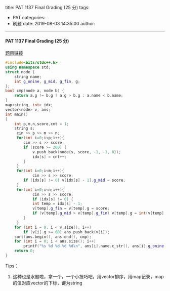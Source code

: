 title: PAT 1137 Final Grading (25 分)
tags:
  - PAT
categories:
  - 刷题
date: 2019-08-03 14:35:00
author:
---
#### PAT 1137 Final Grading (25 分)
[题目链接](https://pintia.cn/problem-sets/994805342720868352/problems/994805345401028608)  


```c++
#include<bits/stdc++.h>
using namespace std;
struct node {
    string name;
    int g_onine, g_mid, g_fin, g;
};
bool cmp(node a, node b) {
    return a.g != b.g ? a.g > b.g : a.name < b.name;
}
map<string, int> idx;
vector<node> v, ans;
int main()
{
    int p,m,n,score,cnt = 1;
    string s;
     cin >> p >> m >> n;
     for(int i=0;i<p;i++){
        cin >> s >> score;
        if (score >= 200) {
            v.push_back(node{s, score, -1, -1, 0});
            idx[s] = cnt++;
        }
     }
     for(int i=0;i<m;i++){
            cin >> s >> score;
        if (idx[s] != 0) v[idx[s] - 1].g_mid = score;
     }
     for(int i=0;i<n;i++){
            cin >> s >> score;
            if (idx[s] != 0) {
            int temp = idx[s] - 1;
            v[temp].g_fin = v[temp].g = score;
            if (v[temp].g_mid > v[temp].g_fin) v[temp].g = int(v[temp].g_mid * 0.4 + v[temp].g_fin * 0.6 + 0.5);
        }
     }
    for (int i = 0; i < v.size(); i++)
        if (v[i].g >= 60) ans.push_back(v[i]);
    sort(ans.begin(), ans.end(), cmp);
    for (int i = 0; i < ans.size(); i++)
        printf("%s %d %d %d %d\n", ans[i].name.c_str(), ans[i].g_onine, ans[i].g_mid, ans[i].g_fin, ans[i].g);
    return 0;
}

```
Tips：
1. 这种也是水题啦，拿一个，一个小技巧吧，用vector排序，用map记录，map的值对应vector的下标，键为string